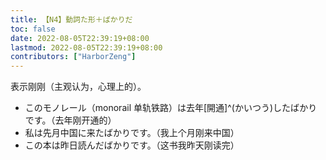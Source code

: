 ```yaml
---
title: 【N4】動詞た形＋ばかりだ
toc: false
date: 2022-08-05T22:39:19+08:00
lastmod: 2022-08-05T22:39:19+08:00
contributors: ["HarborZeng"]
---
```


表示刚刚（主观认为，心理上的）。

- このモノレール（monorail 单轨铁路）は去年[開通]^(かいつう)したばかりです。（去年刚开通的）
- 私は先月中国に来たばかりです。（我上个月刚来中国）
- この本は昨日読んだばかりです。（这书我昨天刚读完）

